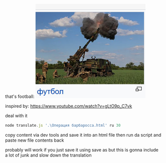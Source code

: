 that's football:
![футбол](./examples/футбол.jpg)

inspired by: https://www.youtube.com/watch?v=gLtO9p_C7vk

deal with it
```javascript
node translate.js '.\Операция барбаросса.html' ru 30
```
copy content via dev tools and save it into an html file then run da script and paste new file contents back

probably will work if you just save it using save as but this is gonna include a lot of junk and slow down the translation
